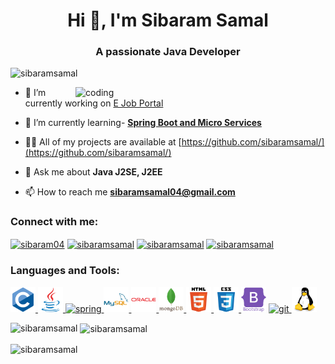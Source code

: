 <h1 align="center">Hi 👋, I'm Sibaram Samal</h1>
<h3 align="center">A passionate Java Developer</h3>

<p align="left"> <img src="https://komarev.com/ghpvc/?username=sibaramsamal&label=Profile%20views&color=0e75b6&style=flat" alt="sibaramsamal" /> </p>

<img align="right" alt="coding" width="400" src="https://user-images.githubusercontent.com/91274844/174600769-9fde8313-cab0-4603-8e6d-ecd77182cdb1.gif">


- 🔭 I’m currently working on [E Job Portal](https://github.com/sibaramsamal/Online-Job-Portal)

- 🌱 I’m currently learning- **[Spring Boot and Micro Services](https://github.com/sibaramsamal/SpringBoot)**

- 👨‍💻 All of my projects are available at [https://github.com/sibaramsamal/](https://github.com/sibaramsamal/)

- 💬 Ask me about **Java J2SE, J2EE**

- 📫 How to reach me **sibaramsamal04@gmail.com**

<h3 align="left">Connect with me:</h3>
<p align="left">
<a href="https://twitter.com/sibaram04" target="blank"><img align="center" src="https://raw.githubusercontent.com/rahuldkjain/github-profile-readme-generator/master/src/images/icons/Social/twitter.svg" alt="sibaram04" height="30" width="40" /></a>
<a href="https://linkedin.com/in/sibaramsamal" target="blank"><img align="center" src="https://raw.githubusercontent.com/rahuldkjain/github-profile-readme-generator/master/src/images/icons/Social/linked-in-alt.svg" alt="sibaramsamal" height="30" width="40" /></a>
<a href="https://instagram.com/sibaramsamal" target="blank"><img align="center" src="https://raw.githubusercontent.com/rahuldkjain/github-profile-readme-generator/master/src/images/icons/Social/instagram.svg" alt="sibaramsamal" height="30" width="40" /></a>
<a href="https://youtube.com/channel/UCPFJKeoBv-OK4C96_hsAJXQ" target="blank"><img align="center" src="https://raw.githubusercontent.com/rahuldkjain/github-profile-readme-generator/master/src/images/icons/Social/youtube.svg" alt="sibaramsamal" height="30" width="40" /></a>
</p>

<h3 align="left">Languages and Tools:</h3>
<p align="left"><a href="https://www.cprogramming.com/" target="_blank" rel="noreferrer"> <img src="https://raw.githubusercontent.com/devicons/devicon/master/icons/c/c-original.svg" alt="c" width="40" height="40"/> </a>
  <a href="https://www.java.com" target="_blank" rel="noreferrer"> <img src="https://raw.githubusercontent.com/devicons/devicon/master/icons/java/java-original.svg" alt="java" width="40" height="40"/> </a>
  <a href="https://spring.io/" target="_blank" rel="noreferrer"> <img src="https://www.vectorlogo.zone/logos/springio/springio-icon.svg" alt="spring" width="40" height="40"/> </a> 
  <a href="https://www.mysql.com/" target="_blank" rel="noreferrer"> <img src="https://raw.githubusercontent.com/devicons/devicon/master/icons/mysql/mysql-original-wordmark.svg" alt="mysql" width="40" height="40"/> </a>
  <a href="https://www.oracle.com/" target="_blank" rel="noreferrer"> <img src="https://raw.githubusercontent.com/devicons/devicon/master/icons/oracle/oracle-original.svg" alt="oracle" width="40" height="40"/> </a>
  <a href="https://www.mongodb.com/" target="_blank" rel="noreferrer"> <img src="https://raw.githubusercontent.com/devicons/devicon/master/icons/mongodb/mongodb-original-wordmark.svg" alt="mongodb" width="40" height="40"/> </a>
  <a href="https://www.w3.org/html/" target="_blank" rel="noreferrer"> <img src="https://raw.githubusercontent.com/devicons/devicon/master/icons/html5/html5-original-wordmark.svg" alt="html5" width="40" height="40"/> </a>
  <a href="https://www.w3schools.com/css/" target="_blank" rel="noreferrer"> <img src="https://raw.githubusercontent.com/devicons/devicon/master/icons/css3/css3-original-wordmark.svg" alt="css3" width="40" height="40"/> </a>
  <a href="https://getbootstrap.com" target="_blank" rel="noreferrer"> <img src="https://raw.githubusercontent.com/devicons/devicon/master/icons/bootstrap/bootstrap-plain-wordmark.svg" alt="bootstrap" width="40" height="40"/></a>
  <a href="https://git-scm.com/" target="_blank" rel="noreferrer"> <img src="https://www.vectorlogo.zone/logos/git-scm/git-scm-icon.svg" alt="git" width="40" height="40"/> </a> 
  <a href="https://www.linux.org/" target="_blank" rel="noreferrer"> <img src="https://raw.githubusercontent.com/devicons/devicon/master/icons/linux/linux-original.svg" alt="linux" width="40" height="40"/></a></p>

<p><img align="left" src="https://github-readme-stats.vercel.app/api/top-langs?username=sibaramsamal&show_icons=true&locale=en&layout=compact" alt="sibaramsamal" /></p>

<p>&nbsp;<img align="center" src="https://github-readme-stats.vercel.app/api?username=sibaramsamal&show_icons=true&locale=en" alt="sibaramsamal" /></p>

<p><img align="center" src="https://github-readme-streak-stats.herokuapp.com/?user=sibaramsamal&" alt="sibaramsamal" /></p>
